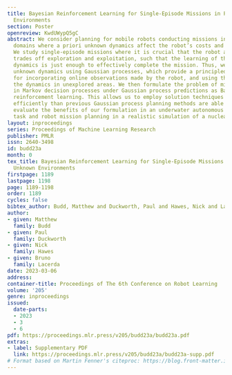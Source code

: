 ```yaml
---
title: Bayesian Reinforcement Learning for Single-Episode Missions in Partially Unknown
  Environments
section: Poster
openreview: KwdUWypQ5gC
abstract: We consider planning for mobile robots conducting missions in real-world
  domains where a priori unknown dynamics affect the robot’s costs and transitions.
  We study single-episode missions where it is crucial that the robot appropriately
  trades off exploration and exploitation, such that the learning of the environment
  dynamics is just enough to effectively complete the mission. Thus, we propose modelling
  unknown dynamics using Gaussian processes, which provide a principled Bayesian framework
  for incorporating online observations made by the robot, and using them to predict
  the dynamics in unexplored areas. We then formulate the problem of mission planning
  in Markov decision processes under Gaussian process predictions as Bayesian model-based
  reinforcement learning. This allows us to employ solution techniques that plan more
  efficiently than previous Gaussian process planning methods are able to. We empirically
  evaluate the benefits of our formulation in an underwater autonomous vehicle navigation
  task and robot mission planning in a realistic simulation of a nuclear environment.
layout: inproceedings
series: Proceedings of Machine Learning Research
publisher: PMLR
issn: 2640-3498
id: budd23a
month: 0
tex_title: Bayesian Reinforcement Learning for Single-Episode Missions in Partially
  Unknown Environments
firstpage: 1189
lastpage: 1198
page: 1189-1198
order: 1189
cycles: false
bibtex_author: Budd, Matthew and Duckworth, Paul and Hawes, Nick and Lacerda, Bruno
author:
- given: Matthew
  family: Budd
- given: Paul
  family: Duckworth
- given: Nick
  family: Hawes
- given: Bruno
  family: Lacerda
date: 2023-03-06
address:
container-title: Proceedings of The 6th Conference on Robot Learning
volume: '205'
genre: inproceedings
issued:
  date-parts:
  - 2023
  - 3
  - 6
pdf: https://proceedings.mlr.press/v205/budd23a/budd23a.pdf
extras:
- label: Supplementary PDF
  link: https://proceedings.mlr.press/v205/budd23a/budd23a-supp.pdf
# Format based on Martin Fenner's citeproc: https://blog.front-matter.io/posts/citeproc-yaml-for-bibliographies/
---
```

